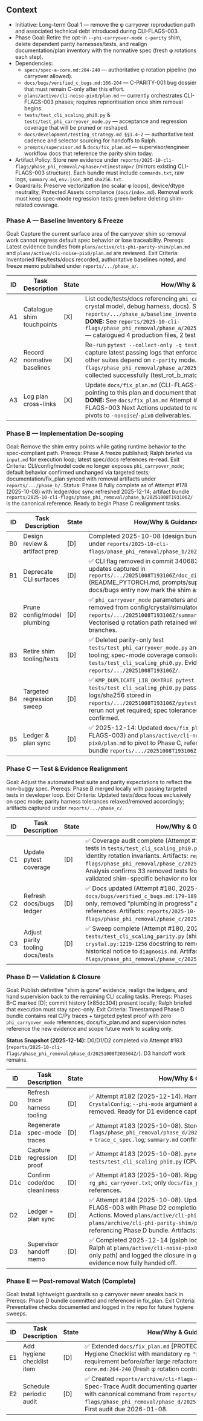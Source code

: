 ## Context
- Initiative: Long-term Goal 1 — remove the φ carryover reproduction path and associated technical debt introduced during CLI-FLAGS-003.
- Phase Goal: Retire the opt-in `--phi-carryover-mode c-parity` shim, delete dependent parity harnesses/tests, and realign documentation/plan inventory with the normative spec (fresh φ rotations each step).
- Dependencies:
  - `specs/spec-a-core.md:204-240` — authoritative φ rotation pipeline (no carryover allowed).
  - `docs/bugs/verified_c_bugs.md:166-204` — C-PARITY-001 bug dossier that must remain C-only after this effort.
  - `plans/active/cli-noise-pix0/plan.md` — currently orchestrates CLI-FLAGS-003 phases; requires reprioritisation once shim removal begins.
  - `tests/test_cli_scaling_phi0.py` & `tests/test_phi_carryover_mode.py` — acceptance and regression coverage that will be pruned or reshaped.
  - `docs/development/testing_strategy.md §§1.4–2` — authoritative test cadence and selector sourcing for handoffs to Ralph.
  - `prompts/supervisor.md` & `docs/fix_plan.md` — supervisor/engineer workflow docs that reference the parity shim today.
- Artifact Policy: Store new evidence under `reports/2025-10-cli-flags/phase_phi_removal/<phase>/<timestamp>/` (mirrors existing CLI-FLAGS-003 structure). Each bundle must include `commands.txt`, raw logs, `summary.md`, `env.json`, and `sha256.txt`.
- Guardrails: Preserve vectorization (no scalar φ loops), device/dtype neutrality, Protected Assets compliance (`docs/index.md`). Removal work must keep spec-mode regression tests green before deleting shim-related coverage.

### Phase A — Baseline Inventory & Freeze
Goal: Capture the current surface area of the carryover shim so removal work cannot regress default spec behavior or lose traceability.
Prereqs: Latest evidence bundles from `plans/active/cli-phi-parity-shim/plan.md` and `plans/active/cli-noise-pix0/plan.md` are reviewed.
Exit Criteria: Inventoried files/tests/docs recorded, authoritative baselines noted, and freeze memo published under `reports/.../phase_a/`.

| ID | Task Description | State | How/Why & Guidance |
| --- | --- | --- | --- |
| A1 | Catalogue shim touchpoints | [X] | List code/tests/docs referencing `phi_carryover_mode` (CLI parser, configs, crystal model, debug harness, docs). Store table in `reports/.../phase_a/baseline_inventory.md` with file paths + rationale. **DONE:** See `reports/2025-10-cli-flags/phase_phi_removal/phase_a/20251008T184422Z/baseline_inventory.md` — catalogued 4 production files, 2 test files, 3 plans, 40+ reports. |
| A2 | Record normative baselines | [X] | Re-run `pytest --collect-only -q tests/test_cli_scaling_phi0.py` and capture latest passing logs that enforce spec mode tolerances. Verify no other suites depend on `c-parity` mode. **DONE:** See `reports/2025-10-cli-flags/phase_phi_removal/phase_a/20251008T184422Z/collect.log` — 2 tests collected successfully (test_rot_b_matches_c, test_k_frac_phi0_matches_c). |
| A3 | Log plan cross-links | [X] | Update `docs/fix_plan.md` (CLI-FLAGS-003) Attempts with a freeze note pointing to this plan and document that future work moves to shim removal. **DONE:** See `docs/fix_plan.md` Attempt #175 — freeze memo logged; CLI-FLAGS-003 Next Actions updated to reference removal plan; future work pivots to `-nonoise`/`-pix0` deliverables. |

### Phase B — Implementation De-scoping
Goal: Remove the shim entry points while gating runtime behavior to the spec-compliant path.
Prereqs: Phase A freeze published; Ralph briefed via `input.md` for execution loop; latest spec/docs references re-read.
Exit Criteria: CLI/config/model code no longer exposes `phi_carryover_mode`; default behavior confirmed unchanged via targeted tests; documentation/fix_plan synced with removal artifacts under `reports/.../phase_b/`.
Status: Phase B fully complete as of Attempt #178 (2025-10-08) with ledger/doc sync refreshed 2025-12-14; artifact bundle `reports/2025-10-cli-flags/phase_phi_removal/phase_b/20251008T193106Z/` is the canonical reference. Ready to begin Phase C realignment tasks.

| ID | Task Description | State | How/Why & Guidance |
| --- | --- | --- | --- |
| B0 | Design review & artifact prep | [D] | Completed 2025-10-08 (design bundle + baseline under `reports/2025-10-cli-flags/phase_phi_removal/phase_b/20251008T185921Z/`). |
| B1 | Deprecate CLI surfaces | [D] | ✅ CLI flag removed in commit 340683f with doc updates captured in `reports/.../20251008T193106Z/doc_diff.md` (README_PYTORCH.md, prompts/supervisor.md, docs/bugs entry now mark the shim as historical). |
| B2 | Prune config/model plumbing | [D] | ✅ `phi_carryover_mode` parameters and cache hooks removed from config/crystal/simulator modules (see `reports/.../20251008T193106Z/summary.md`). Vectorised φ rotation path retained without carryover branches. |
| B3 | Retire shim tooling/tests | [D] | ✅ Deleted parity-only test `tests/test_phi_carryover_mode.py` and associated tooling; spec-mode coverage consolidated under `tests/test_cli_scaling_phi0.py`. Evidence in `reports/.../20251008T193106Z/`. |
| B4 | Targeted regression sweep | [D] | ✅ `KMP_DUPLICATE_LIB_OK=TRUE pytest -v tests/test_cli_scaling_phi0.py` passes (CPU) with logs/sha256 stored in `reports/.../20251008T193106Z/pytest_cpu.log`. CUDA rerun not yet required; spec tolerances ≤1e-6 confirmed. |
| B5 | Ledger & plan sync | [D] | ✅ 2025-12-14: Updated `docs/fix_plan.md` (CLI-FLAGS-003) and `plans/active/cli-noise-pix0/plan.md` to pivot to Phase C, referencing artifact bundle `reports/.../20251008T193106Z/`. |

### Phase C — Test & Evidence Realignment
Goal: Adjust the automated test suite and parity expectations to reflect the non-buggy spec.
Prereqs: Phase B merged locally with passing targeted tests in developer loop.
Exit Criteria: Updated tests/docs focus exclusively on spec mode; parity harness tolerances relaxed/removed accordingly; artifacts captured under `reports/.../phase_c/`.

| ID | Task Description | State | How/Why & Guidance |
| --- | --- | --- | --- |
| C1 | Update pytest coverage | [D] | ✅ Coverage audit complete (Attempt #179, 2025-10-08). Spec-mode tests in `tests/test_cli_scaling_phi0.py` (2 tests) adequately cover φ=0 identity rotation invariants. Artifacts: `reports/2025-10-cli-flags/phase_phi_removal/phase_c/20251008T125158Z/coverage_audit.md`. Analysis confirms 33 removed tests from `test_phi_carryover_mode.py` validated shim-specific behavior no longer needed. |
| C2 | Refresh docs/bugs ledger | [D] | ✅ Docs updated (Attempt #180, 2025-10-08). Rewrote `docs/bugs/verified_c_bugs.md:179-189` to mark C-PARITY-001 as C-only, removed "plumbing in progress" and stale PyTorch code references. Artifacts: `reports/2025-10-cli-flags/phase_phi_removal/phase_c/20251008T200154Z/summary.md`. |
| C3 | Adjust parity tooling docs/tests | [D] | ✅ Sweep complete (Attempt #180, 2025-10-08). Deleted `tests/test_cli_scaling_parity.py` (shim-dependent), updated `crystal.py:1219-1256` docstring to remove cache/carryover refs, added historical notice to `diagnosis.md`. Artifacts: `reports/2025-10-cli-flags/phase_phi_removal/phase_c/20251008T200154Z/`. |

### Phase D — Validation & Closure
Goal: Publish definitive "shim is gone" evidence, realign the ledgers, and hand supervision back to the remaining CLI scaling tasks.
Prereqs: Phases B–C marked [D]; commit history (≥85dc304) present locally; Ralph briefed that execution must stay spec-only.
Exit Criteria: Timestamped Phase D bundle contains real C/Py traces + targeted pytest proof with zero `phi_carryover_mode` references; docs/fix_plan.md and supervision notes reference the new evidence and scope future work to scaling only.

**Status Snapshot (2025-12-14):** D0/D1/D2 completed via Attempt #183 (`reports/2025-10-cli-flags/phase_phi_removal/phase_d/20251008T203504Z/`). D3 handoff work remains.

| ID | Task Description | State | How/Why & Guidance |
| --- | --- | --- | --- |
| D0 | Refresh trace harness tooling | [D] | ✅ Attempt #182 (2025-12-14). Harness now instantiates spec-only `CrystalConfig`; `--phi-mode` argument and config snapshot entries removed. Ready for D1 evidence capture. |
| D1a | Regenerate spec-mode traces | [D] | ✅ Attempt #183 (2025-10-08). Stored at `reports/2025-10-cli-flags/phase_phi_removal/phase_d/20251008T203504Z/trace_py_spec.log` + `trace_c_spec.log`; `summary.md` confirms zero `phi_carryover_mode` keys. |
| D1b | Capture regression proof | [D] | ✅ Attempt #183 (2025-10-08). `pytest -v tests/test_cli_scaling_phi0.py` (CPU) recorded max |Δk_frac| ≤ 1e-6; see `pytest.log` within the Phase D bundle. |
| D1c | Confirm code/doc cleanliness | [D] | ✅ Attempt #183 (2025-10-08). Ripgrep sweep logged in `rg_phi_carryover.txt`; only `docs/fix_plan.md` retains historical references. |
| D2 | Ledger + plan sync | [D] | ✅ Attempt #184 (2025-10-08). Updated `docs/fix_plan.md` CLI-FLAGS-003 with Phase D2 completion, removed shim from Next Actions. Moved `plans/active/cli-phi-parity-shim/plan.md` → `plans/archive/cli-phi-parity-shim/plan.md` with closure note referencing Phase D bundle. Artifacts: ledger_sync.md, collect log. |
| D3 | Supervisor handoff memo | [D] | ✅ Completed 2025-12-14 (galph loop). Issued new `input.md` pointing Ralph at `plans/active/cli-noise-pix0/plan.md` Phase M2g work (spec-only path) and logged the closure in `galph_memory.md`; shim removal evidence now fully handed off. |

### Phase E — Post-removal Watch (Complete)
Goal: Install lightweight guardrails so φ carryover never sneaks back in.
Prereqs: Phase D bundle committed and referenced in fix_plan.
Exit Criteria: Preventative checks documented and logged in the repo for future hygiene sweeps.

| ID | Task Description | State | How/Why & Guidance |
| --- | --- | --- | --- |
| E1 | Add hygiene checklist item | [D] | ✅ Extended `docs/fix_plan.md` [PROTECTED-ASSETS-001] Hygiene Checklist with mandatory `rg "phi_carryover"` sweep requirement before/after large refactors. Cites `specs/spec-a-core.md:204-240` (fresh φ rotation contract) as rationale. |
| E2 | Schedule periodic audit | [D] | ✅ Created `reports/archive/cli-flags-003/watch.md` § Quarterly Spec-Trace Audit documenting quarterly trace-audit cadence with canonical command from `reports/2025-10-cli-flags/phase_phi_removal/phase_d/20251008T203504Z/commands.txt`. First audit due 2026-01-08. |
